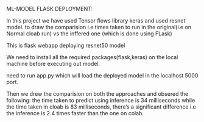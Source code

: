 ML-MODEL FLASK DEPLOYMENT:

In this project we have used Tensor flows library keras and used resnet model. to draw the comparision i.e times taken to run in the original(i.e on Normal cloab run) vs the inffered one (which is done using FLask)

This is flask webapp deploying resnet50 model

We need to install all the required packages(flask,keras) on the local machine before executing out model.

need to run app.py which will load the deployed model in the localhost 5000 port.

Then we drew the comparision on both the approaches and obsered the following:
the time taken to predict using inference is 34 milliseconds while the time taken in cloab is 83 milliseconds, there’s a significant difference i.e the inference is 2.4 times faster than the one on colab.